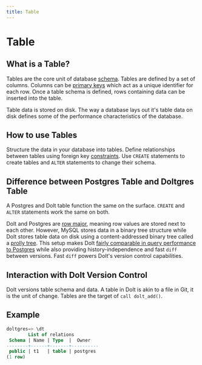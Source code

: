 ```yaml
---
title: Table
---
```


# Table

## What is a Table?

Tables are the core unit of database [schema](./schema.md). Tables are defined by a set of
columns. Columns can be [primary keys](./primary-key.md) which act as a unique identifier for each
row. Once a table schema is defined, rows containing data can be inserted into the table.

Table data is stored on disk. The way a database lays out it's table data on disk defines some of
the performance characteristics of the database.

## How to use Tables

Structure the data in your database into tables. Define relationships between tables using foreign
key [constraints](./constraints.md). Use `CREATE` statements to create tables and `ALTER` statements
to change their schema.

## Difference between Postgres Table and Doltgres Table

A Postgres and Dolt table function the same on the surface. `CREATE` and `ALTER` statements work the
same on both.

Dolt and Postgres are [row major](https://en.wikipedia.org/wiki/Row-_and_column-major_order),
meaning row values are stored next to each other. However, MySQL stores data in a binary tree
structure while Dolt stores table data on disk using a content-addressed binary tree called a
[prolly tree](https://docs.dolthub.com/architecture/storage-engine/prolly-tree). This setup makes Dolt [fairly
comparable in query performance to Postgres](../../reference/benchmarks/latency.md) while also
providing history-independence and fast `diff` between versions. Fast `diff` powers Dolt's version
control capabilities.

## Interaction with Dolt Version Control

Dolt versions table schema and data. A table in Dolt is akin to a file in Git, it is the unit of
change. Tables are the target of `call dolt_add()`.

## Example

```SQL
doltgres=> \dt
        List of relations
 Schema | Name | Type  |  Owner
--------+------+-------+----------
 public | t1   | table | postgres
(1 row)
```

